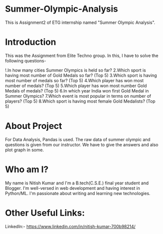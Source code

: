# Summer-Olympic-Analysis
This is Assignment2 of ETG internship named "Summer Olympic Analysis".


# Introduction
This was the Assignment from Elite Techno group. In this, I have to solve the following questions-

!.In how many cities Summer Olympics is held so far?
2.Which sport is having most number of Gold Medals so far? (Top 5)
3.Which sport is having most number of medals so far? (Top 5)
4.Which player has won most number of medals? (Top 5)
5.Which player has won most number Gold Medals of medals? (Top 5)
6.In which year India won first Gold Medal in Summer Olympics?
7.Which event is most popular in terms on number of players? (Top 5)
8.Which sport is having most female Gold Medalists? (Top 5)


# About Project
For Data Analysis, Pandas is used. The raw data of summer olympic and questions is given from our instructor. We have to give the answers and also plot graph in some.


# Who am I?
My name is Nitish Kumar and I'm a B.tech(C.S.E.) final year student and Blogger. I'm well-versed in web development and having interest in Python/ML. I'm passionate about writing and learning new technologies. 

# Other Useful Links:
LinkedIn:- https://www.linkedin.com/in/nitish-kumar-700b98214/
